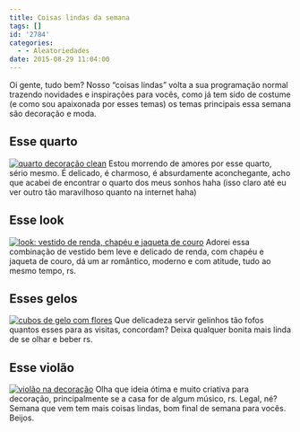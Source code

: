 ```yaml
---
title: Coisas lindas da semana
tags: []
id: '2784'
categories:
  - - Aleatoriedades
date: 2015-08-29 11:04:00
---
```


Oi gente, tudo bem? Nosso “coisas lindas” volta a sua programação normal trazendo novidades e inspirações para vocês, como já tem sido de costume (e como sou apaixonada por esses temas) os temas principais essa semana são decoração e moda.

## Esse quarto

[![quarto decoração clean ](http://natalia.blog.br/wp-content/uploads/2015/08/decoração-de-quarto-em-tons-claros-683x1024.jpg)](http://natalia.blog.br/wp-content/uploads/2015/08/decoração-de-quarto-em-tons-claros.jpg) Estou morrendo de amores por esse quarto, sério mesmo. É delicado, é charmoso, é absurdamente aconchegante, acho que acabei de encontrar o quarto dos meus sonhos haha (isso claro até eu ver outro tão maravilhoso quanto na internet haha)

## Esse look

[![look: vestido de renda, chapéu e jaqueta de couro ](http://natalia.blog.br/wp-content/uploads/2015/08/look-com-jaqueta-de-couro-e-vestido-de-renda-483x1024.jpg)](http://natalia.blog.br/wp-content/uploads/2015/08/look-com-jaqueta-de-couro-e-vestido-de-renda.jpg) Adorei essa combinação de vestido bem leve e delicado de renda, com chapéu e jaqueta de couro, dá um ar romântico, moderno e com atitude, tudo ao mesmo tempo, rs.

## Esses gelos

[![cubos de gelo com flores](http://natalia.blog.br/wp-content/uploads/2015/08/cubos-de-gelo-com-flores.jpg)](http://natalia.blog.br/wp-content/uploads/2015/08/cubos-de-gelo-com-flores.jpg) Que delicadeza servir gelinhos tão fofos quantos esses para as visitas, concordam? Deixa qualquer bonita mais linda de se olhar e beber rs.

## Esse violão

[![violão na decoração ](http://natalia.blog.br/wp-content/uploads/2015/08/instrumento-musical-na-decoração-579x1024.jpg)](http://natalia.blog.br/wp-content/uploads/2015/08/instrumento-musical-na-decoração.jpg) Olha que ideia ótima e muito criativa para decoração, principalmente se a casa for de algum músico, rs. Legal, né? Semana que vem tem mais coisas lindas, bom final de semana para vocês. Beijos.